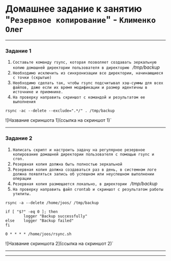 # Домашнее задание к занятию "`Резервное копирование`" - `Клименко Олег`


---

### Задание 1


1. `Составьте команду rsync, которая позволяет создавать зеркальную копию домашней директории пользователя в директорию ` */tmp/backup*
2. `Необходимо исключить из синхронизации все директории, начинающиеся с точки (скрытые)`
3. `Необходимо сделать так, чтобы rsync подсчитывал хэш-суммы для всех файлов, даже если их время модификации и размер идентичны в источнике и приемнике.`
4. `На проверку направить скриншот с командой и результатом ее выполнения`


```
rsync -ac --delete --exclude=".*/" . /tmp/backup
```

![Название скриншота 1](ссылка на скриншот 1)`


---

### Задание 2


1. `Написать скрипт и настроить задачу на регулярное резервное копирование домашней директории пользователя с помощью rsync и cron.`
2. `Резервная копия должна быть полностью зеркальной`
3. `Резервная копия должна создаваться раз в день, в системном логе должна появляться запись об успешном или неуспешном выполнении операции`
4. `Резервная копия размещается локально, в директории ` */tmp/backup*
5. `На проверку направить файл crontab и скриншот с результатом работы утилиты.`


```
rsync -a --delete /home/joos/ /tmp/backup

if [ "$?" -eq 0 ]; then
        logger "Backup successfully"
else    logger "Backup failed"
fi
```
```
0 * * * * /home/joos/rsync.sh
```

![Название скриншота 2](ссылка на скриншот 2)`


---
---
